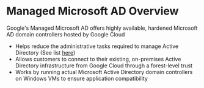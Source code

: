 # Managed Microsoft AD Overview

Google's Managed Microsoft AD offers highly available, hardened Microsoft AD domain controllers hosted by Google Cloud

* Helps reduce the administrative tasks required to manage Active Directory (See list [here](https://cloud.google.com/security/products/managed-microsoft-ad/docs/overview#how_is_different))
* Allows customers to connect to their existing, on-premises Active Directory infrastructure from Google Cloud through a forest-level trust
* Works by running actual Microsoft Active Directory domain controllers on Windows VMs to ensure application compatibility
